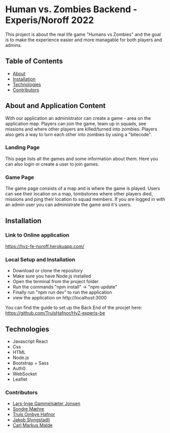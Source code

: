 # Human vs. Zombies Backend - Experis/Noroff 2022
This project is about the real life game "Humans vs Zombies" and the goal is to make the experience easier and more managable for both players and admins. 

## Table of Contents

- [About](#about-and-application-content)
- [Installation](#installation)
- [Technologies](#technologies)
- [Contributors](#contributors)

## About and Application Content
With our application an administrator can create a game - area on the application map. Players can join the game, team up in squads, see missions and where other players are killed/turned into zombies. Players also gets a way to turn each other into zombies by using a "bitecode".

### Landing Page 
This page lists all the games and some information about them. Here you can also login or create a user to join games. 

### Game Page 
The game page consists of a map and is where the game is played. Users can see their location on a map, tombstones where other players died, missions and ping their location to squad members. If you are logged in with an admin user you can administrate the game and it's users. 

## Installation

### Link to Online application
https://hvz-fe-noroff.herokuapp.com/

### Local Setup and Installation 
- Download or clone the repository 
- Make sure you have Node.js installed 
- Open the terminal from the project folder
- Run the commands "npm install" -> "npm update" 
- Finally run "npm run dev" to run the application 
- view the application on http://localhost:3000

You can find the guide to set up the Back End of the procjet here: 
https://github.com/TrulsHafnor/HvZ-experis-be

## Technologies
- Javascript React
- Css
- HTML
- Node.js 
- Bootstrap + Sass
- Auth0
- WebSocket
- Leaflet 

### Contributors
- [Lars-Inge Gammelsæter Jonsen](https://github.com/Kaladinge)
- [Sondre Mæhre](https://github.com/Sondrema)
- [Truls Ombye Hafnor](https://github.com/TrulsHafnor)
- [Jakob Slyngstadli](https://github.com/JakobDenGode)
- [Carl Markus Malde](https://github.com/CarlMarkus)

